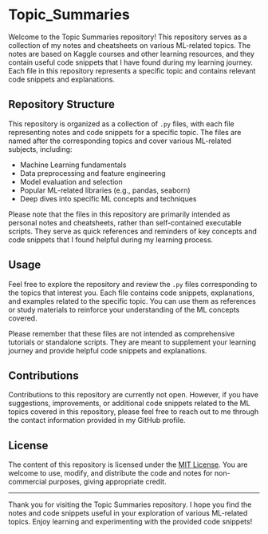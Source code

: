 # Topic_Summaries

Welcome to the Topic Summaries repository! This repository serves as a collection of my notes and cheatsheets on various ML-related topics. The notes are based on Kaggle courses and other learning resources, and they contain useful code snippets that I have found during my learning journey. Each file in this repository represents a specific topic and contains relevant code snippets and explanations.

## Repository Structure

This repository is organized as a collection of `.py` files, with each file representing notes and code snippets for a specific topic. The files are named after the corresponding topics and cover various ML-related subjects, including:

- Machine Learning fundamentals
- Data preprocessing and feature engineering
- Model evaluation and selection
- Popular ML-related libraries (e.g., pandas, seaborn)
- Deep dives into specific ML concepts and techniques

Please note that the files in this repository are primarily intended as personal notes and cheatsheets, rather than self-contained executable scripts. They serve as quick references and reminders of key concepts and code snippets that I found helpful during my learning process.

## Usage

Feel free to explore the repository and review the `.py` files corresponding to the topics that interest you. Each file contains code snippets, explanations, and examples related to the specific topic. You can use them as references or study materials to reinforce your understanding of the ML concepts covered.

Please remember that these files are not intended as comprehensive tutorials or standalone scripts. They are meant to supplement your learning journey and provide helpful code snippets and explanations.

## Contributions

Contributions to this repository are currently not open. However, if you have suggestions, improvements, or additional code snippets related to the ML topics covered in this repository, please feel free to reach out to me through the contact information provided in my GitHub profile.

## License

The content of this repository is licensed under the [MIT License](LICENSE). You are welcome to use, modify, and distribute the code and notes for non-commercial purposes, giving appropriate credit.

---

Thank you for visiting the Topic Summaries repository. I hope you find the notes and code snippets useful in your exploration of various ML-related topics. Enjoy learning and experimenting with the provided code snippets!
